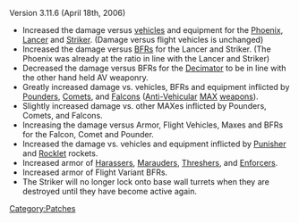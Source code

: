 Version 3.11.6 (April 18th, 2006)

- Increased the damage versus [vehicles](../vehicles/Vehicle.md) and
  equipment for the [Phoenix](../weapons/Phoenix.md),
  [Lancer](../weapons/Lancer.md) and [Striker](../weapons/Striker.md).
  (Damage versus flight vehicles is unchanged)
- Increased the damage versus [BFRs](../vehicles/BattleFrame_Robotics.md) for the Lancer
  and Striker. (The Phoenix was already at the ratio in line with the
  Lancer and Striker)
- Decreased the damage versus BFRs for the
  [Decimator](../weapons/Decimator.md) to be in line with the other hand
  held AV weaponry.
- Greatly increased damage vs. vehicles, BFRs and equipment inflicted
  by [Pounders](../items/Pounder.md), [Comets](../items/Comet.md), and
  [Falcons](../items/Falcon.md)
  ([Anti-Vehicular](../certifications/Anti-Vehicular.md) [MAX](../items/Mechanized_Assault_Exo-Suit.md)
  [weapons](../weapons/Weapon.md)).
- Slightly increased damage vs. other MAXes inflicted by Pounders,
  Comets, and Falcons.
- Increasing the damage versus Armor, Flight Vehicles, Maxes and BFRs
  for the Falcon, Comet and Pounder.
- Increased the damage vs. vehicles and equipment inflicted by
  [Punisher](../weapons/Punisher.md) and
  [Rocklet](../weapons/Rocklet_Rifle.md) rockets.
- Increased armor of [Harassers](../vehicles/Harasser.md),
  [Marauders](../vehicles/Marauder.md), [Threshers](../vehicles/Thresher.md),
  and [Enforcers](../vehicles/Enforcer.md).
- Increased armor of Flight Variant BFRs.
- The Striker will no longer lock onto base wall turrets when they are
  destroyed until they have become active again.

[Category:Patches](../Category:Patches.md)
